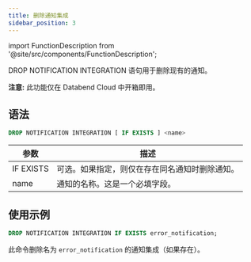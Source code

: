 ```yaml
---
title: 删除通知集成
sidebar_position: 3
---
```

import FunctionDescription from '@site/src/components/FunctionDescription';

<FunctionDescription description="引入或更新: v1.2.371"/>

DROP NOTIFICATION INTEGRATION 语句用于删除现有的通知。

**注意:** 此功能仅在 Databend Cloud 中开箱即用。

## 语法

```sql
DROP NOTIFICATION INTEGRATION [ IF EXISTS ] <name>
```

| 参数                             | 描述                                                                                        |
|----------------------------------|------------------------------------------------------------------------------------------------------|
| IF EXISTS                        | 可选。如果指定，则仅在存在同名通知时删除通知。 |
| name                             | 通知的名称。这是一个必填字段。                                                       |


## 使用示例

```sql
DROP NOTIFICATION INTEGRATION IF EXISTS error_notification;
```

此命令删除名为 `error_notification` 的通知集成（如果存在）。